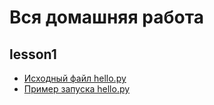 # Вся домашняя работа 

## lesson1
- [Исходный файл hello.py](https://github.com/sashilda/Homework/blob/master/lesson1/hello.py)
- [Пример запуска  hello.py](https://github.com/sashilda/Homework/wiki/hello.py-example)
